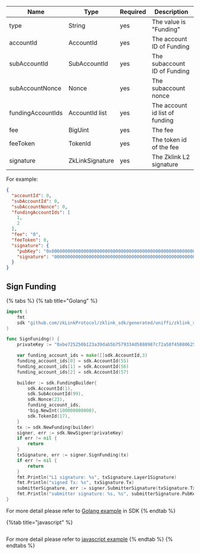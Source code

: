 
| Name              | Type            | Required | Description                    |
|-------------------|-----------------|-----------|--------------------------------|
| type              | String          | yes       | The value is "Funding"         |
| accountId         | AccountId       | yes       | The account ID of Funding      |
| subAccountId      | SubAccountId    | yes       | The subaccount ID of Funding   |
| subAccountNonce   | Nonce           | yes       | The subaccount nonce           |
| fundingAccountIds | AccountId list  | yes       | The account id list of funding |
| fee               | BigUint         | yes       | The fee                        |
| feeToken          | TokenId         | yes       | The token id of the fee        |
| signature         | ZkLinkSignature | yes       | The Zklink L2 signature        |

For example:

```json
{
  "accountId": 0,
  "subAccountId": 0,
  "subAccountNonce": 0,
  "fundingAccountIds": [
    1,
    2
  ],
  "fee": "0",
  "feeToken": 0,
  "signature": {
    "pubKey": "0x0000000000000000000000000000000000000000000000000000000000000000",
    "signature": "00000000000000000000000000000000000000000000000000000000000000000000000000000000000000000000000000000000000000000000000000000000"
  }
}
```

## Sign Funding

{% tabs %}
{% tab title="Golang" %}
```go
import (
    fmt
    sdk "github.com/zkLinkProtocol/zklink_sdk/generated/uniffi/zklink_sdk"
)

func SignFunidng() {
    privateKey := "0xbe725250b123a39dab5b7579334d5888987c72a58f4508062545fe6e08ca94f4"

    var funding_account_ids = make([]sdk.AccountId,3)
    funding_account_ids[0] = sdk.AccountId(55)
    funding_account_ids[1] = sdk.AccountId(56)
    funding_account_ids[2] = sdk.AccountId(57)

    builder := sdk.FundingBuilder{
        sdk.AccountId(1),
        sdk.SubAccountId(99),
        sdk.Nonce(23),
        funding_account_ids,
        *big.NewInt(100000000000),
        sdk.TokenId(17),
    }
    tx := sdk.NewFunding(builder)
    signer, err := sdk.NewSigner(privateKey)
    if err != nil {
        return
    }
    txSignature, err := signer.SignFunding(tx)
    if err != nil {
        return
    }
    fmt.Println("L1 signature: %s", txSignature.Layer1Signature)
    fmt.Println("signed Tx: %s", txSignature.Tx)
    submitterSignature, err := signer.SubmitterSignature(txSignature.Tx)
    fmt.Println("submitter signature: %s, %s", submitterSignature.PubKey, submitterSignature.Signature)
}
```

For more detail please refer to [Golang example](https://github.com/zkLinkProtocol/zklink_sdk/tree/main/examples/Golang) in SDK
{% endtab %}

{%tab title="javascript" %}

```javascript

```

For more detail please refer to [javascript example](https://github.com/zkLinkProtocol/zklink_sdk/tree/main/examples/Javascript)
{% endtab %}
{% endtabs %}
